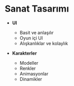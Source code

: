 # Sanat Tasarımı

* **UI**
	- Basit ve anlaşılır
	- Oyun içi UI
	- Alışkanlıklar ve kolaylık
	
* **Karakterler**
	- Modeller
	- Renkler
	- Animasyonlar
	- Dinamikler
